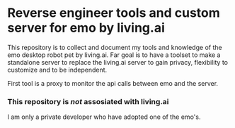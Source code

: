 # Reverse engineer tools and custom server for emo by living.ai

This repository is to collect and document my tools and knowledge of the emo desktop robot pet by living.ai.
Far goal is to have a toolset to make a standalone server to replace the living.ai server to gain privacy, flexibility to customize and to be independent.

First tool is a proxy to monitor the api calls between emo and the server.

### **This repository is *not* assosiated with living.ai**

I am only a private developer who have adopted one of the emo's.

